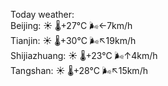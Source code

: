 Today weather:  
Beijing: ☀️   🌡️+27°C 🌬️←7km/h  
Tianjin: ☀️   🌡️+30°C 🌬️↖19km/h  
Shijiazhuang: ☀️   🌡️+23°C 🌬️↑4km/h  
Tangshan: ☀️   🌡️+28°C 🌬️↖15km/h  
